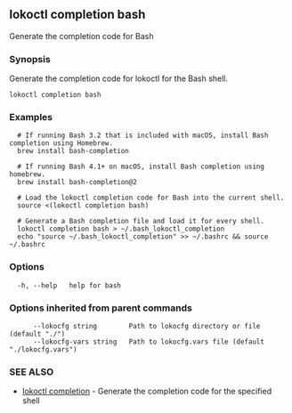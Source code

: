 ## lokoctl completion bash

Generate the completion code for Bash

### Synopsis

  Generate the completion code for lokoctl for the Bash shell.


```
lokoctl completion bash
```

### Examples

```
  # If running Bash 3.2 that is included with macOS, install Bash completion using Homebrew.
  brew install bash-completion
	
  # If running Bash 4.1+ on macOS, install Bash completion using homebrew.
  brew install bash-completion@2

  # Load the lokoctl completion code for Bash into the current shell.
  source <(lokoctl completion bash)

  # Generate a Bash completion file and load it for every shell.
  lokoctl completion bash > ~/.bash_lokoctl_completion
  echo "source ~/.bash_lokoctl_completion" >> ~/.bashrc && source ~/.bashrc

```

### Options

```
  -h, --help   help for bash
```

### Options inherited from parent commands

```
      --lokocfg string        Path to lokocfg directory or file (default "./")
      --lokocfg-vars string   Path to lokocfg.vars file (default "./lokocfg.vars")
```

### SEE ALSO

* [lokoctl completion](lokoctl_completion.md)	 - Generate the completion code for the specified shell

